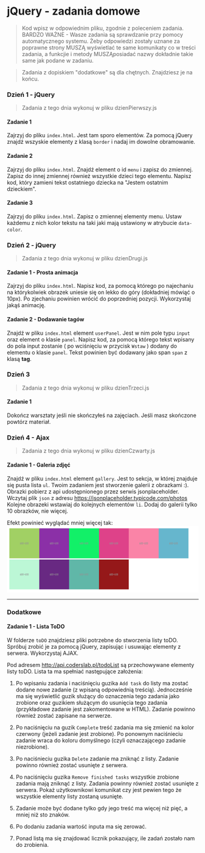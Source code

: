 # jQuery - zadania domowe
> Kod wpisz w odpowiednim pliku, zgodnie z poleceniem zadania.
BARDZO WAŻNE - Wasze zadania są sprawdzanie przy pomocy automatycznego systemu. Żeby odpowiedzi zostały uznane za poprawne strony MUSZĄ wyświetlać te same komunikaty co w treści zadania, a funkcjie i metody MUSZĄposiadać nazwy dokładnie takie same jak podane w zadaniu.

> Zadania z dopiskiem "dodatkowe" są dla chętnych. Znajdziesz je na końcu.

### Dzień 1 - jQuery
> Zadania z tego dnia wykonuj w pliku dzienPierwszy.js

#### Zadanie 1

Zajrzyj do pliku ```index.html```. Jest tam sporo elementów. Za pomocą jQuery znajdź wszyskie elementy z klasą ```border``` i nadaj im dowolne obramowanie.

#### Zadanie 2

Zajrzyj do pliku ```index.html```. Znajdź element o id ```menu``` i zapisz do zmiennej.
Zapisz do innej zmiennej również wszystkie dzieci tego elementu. Napisz kod, który zamieni
tekst ostatniego dziecka na "Jestem ostatnim dzieckiem".

#### Zadanie 3

Zajrzyj do pliku ```index.html```. Zapisz o zmiennej elementy menu. Ustaw każdemu z nich kolor tekstu na taki jaki mają ustawiony w atrybucie `data-color`.


### Dzień 2 - jQuery
> Zadania z tego dnia wykonuj w pliku dzienDrugi.js

#### Zadanie 1 - Prosta animacja

Zajrzyj do pliku ```index.html```. Napisz kod, za pomocą którego po najechaniu na którykolwiek
obrazek uniesie się on lekko do góry (dokładniej mówiąć o 10px). Po zjechaniu powinien wrócić do poprzedniej
pozycji. Wykorzystaj jakąś animację.

#### Zadanie 2 - Dodawanie tagów

Znajdź w pliku `index.html` element ```userPanel```. Jest w nim pole typu ```input``` oraz element o klasie ```panel```. Napisz kod, za pomocą którego tekst wpisany do pola input zostanie ( po wciśnięciu w przycisk `Wstaw` ) dodany do elementu o klasie ```panel```. Tekst powinien być dodawany jako span `span` z klasą **tag**.


### Dzień 3
> Zadania z tego dnia wykonuj w pliku dzienTrzeci.js

#### Zadanie 1
Dokończ warsztaty jeśli nie skończyłeś na zajęciach. Jeśli masz skończone powtórz materiał.

### Dzień 4 - Ajax
> Zadania z tego dnia wykonuj w pliku dzienCzwarty.js

#### Zadanie 1 - Galeria zdjęć

Znajdź w pliku `index.html` element ```gallery```. Jest to sekcja, w której znajduje się pusta lista ```ul```.
Twoim zadaniem jest stworzenie galerii z obrazkami :). Obrazki pobierz z api udostępnionego przez serwis jsonplaceholder.
Wczytaj plik ```json``` z adresu https://jsonplaceholder.typicode.com/photos
Kolejne obrazeki wstawiaj do kolejnych elementów ```li```. Dodaj do galerii tylko 10 obrazków, nie więcej.

Efekt powinieć wyglądać mniej więcej tak:
![galeria](images/galeria.png)

-----------------------------------------
### Dodatkowe

#### Zadanie 1 - Lista ToDO


W folderze ```toDO``` znajdziesz pliki potrzebne do stworzenia listy toDO.
Spróbuj zrobić je za pomocą jQuery, zapisując i usuwając elementy z serwera. Wykorzystaj AJAX.

Pod adresem http://api.coderslab.pl/todoList są przechowywane elementy listy toDO.
Lista ta ma spełniać następujące założenia:

1. Po wpisaniu zadania i naciśnięciu guzika ```Add task``` do listy ma zostać dodane nowe zadanie (z wpisaną odpowiednią treścią). Jednocześnie ma się wyświetlić guzik służący do oznaczenia tego zadania jako zrobione oraz guzikiem służącym do usunięcia tego zadania (przykładowe zadanie jest zakomentowane w HTML).
Zadanie powinno również zostać zapisane na serwerze.

2. Po naciśnięciu na guzik ```Complete``` treść zadania ma się zmienić na kolor czerwony (jeżeli zadanie jest zrobione). Po ponownym naciśnieciu zadanie wraca do koloru domyślnego (czyli oznaczającego zadanie niezrobione).

3. Po naciśnieciu guzika ```Delete``` zadanie ma zniknąć z listy.
Zadanie powinno również zostać usunięte z serwera.

4. Po naciśnięciu guzika ```Remove finished tasks``` wszystkie zrobione zadania mają zniknąć z listy.
Zadania powinny również zostać usunięte z serwera. Pokaż użytkownikowi komunikat czy jest pewien tego że wszystkie elementy listy zostaną usunięte.

5. Zadanie może być dodane tylko gdy jego treść ma więcej niż pięć, a mniej niż sto znaków.

6. Po dodaniu zadania wartość inputa ma się zerować.

7. Ponad listą ma się znajdować licznik pokazujący, ile zadań zostało nam do zrobienia.
